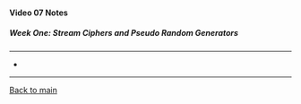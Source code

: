 #### Video 07 Notes

##### Week One: Stream Ciphers and Pseudo Random Generators
---
- 

---

[Back to main](https://github.com/rot0xd/Coursera/blob/master/Cryptography/I/README.md)


